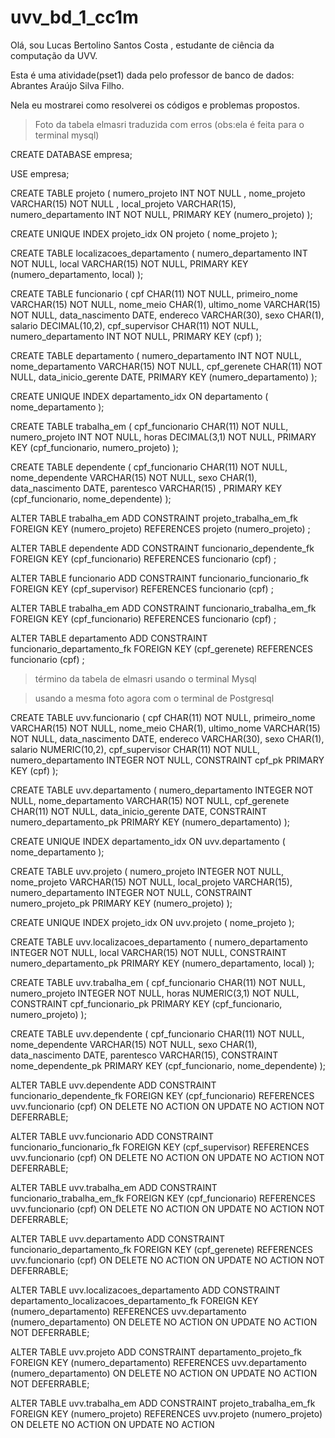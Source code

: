 # uvv_bd_1_cc1m
Olá, sou Lucas Bertolino Santos Costa , estudante de ciência da computação da UVV. 

Esta é uma atividade(pset1) dada pelo professor de banco de dados: Abrantes Araújo Silva Filho.

Nela eu mostrarei como resolverei os códigos e problemas propostos.

>Foto da tabela elmasri traduzida com erros (obs:ela é feita para o terminal mysql)

CREATE DATABASE empresa;

USE empresa;


CREATE TABLE projeto  (
                numero_projeto INT NOT NULL ,
                nome_projeto VARCHAR(15) NOT NULL ,
                local_projeto VARCHAR(15),
                numero_departamento INT NOT NULL,
                PRIMARY KEY (numero_projeto)
);


CREATE UNIQUE INDEX projeto_idx
 ON projeto
 ( nome_projeto );

CREATE TABLE localizacoes_departamento (
                numero_departamento INT NOT NULL,
                local VARCHAR(15) NOT NULL,
                PRIMARY KEY (numero_departamento, local)
);


CREATE TABLE funcionario (
                cpf CHAR(11) NOT NULL,
                primeiro_nome VARCHAR(15) NOT NULL,
                nome_meio CHAR(1),
                ultimo_nome VARCHAR(15) NOT NULL,
                data_nascimento DATE,
                endereco VARCHAR(30),
                sexo CHAR(1),
                salario DECIMAL(10,2),
                cpf_supervisor CHAR(11) NOT NULL,
                numero_departamento INT NOT NULL,
                PRIMARY KEY (cpf)
);


CREATE TABLE departamento (
                numero_departamento INT NOT NULL,
                nome_departamento VARCHAR(15) NOT NULL,
                cpf_gerenete CHAR(11) NOT NULL,
                data_inicio_gerente DATE,
                PRIMARY KEY (numero_departamento)
);


CREATE UNIQUE INDEX departamento_idx
 ON departamento
 ( nome_departamento );

CREATE TABLE trabalha_em (
                cpf_funcionario CHAR(11) NOT NULL,
                numero_projeto INT NOT NULL,
                horas DECIMAL(3,1) NOT NULL,
                PRIMARY KEY (cpf_funcionario, numero_projeto)
);


CREATE TABLE dependente (
                cpf_funcionario CHAR(11) NOT NULL,
                nome_dependente VARCHAR(15) NOT NULL,
                sexo CHAR(1),
                data_nascimento DATE,
                parentesco VARCHAR(15) ,
                PRIMARY KEY (cpf_funcionario, nome_dependente)
);


ALTER TABLE trabalha_em ADD CONSTRAINT projeto_trabalha_em_fk
FOREIGN KEY (numero_projeto)
REFERENCES projeto (numero_projeto)
;

ALTER TABLE dependente ADD CONSTRAINT funcionario_dependente_fk
FOREIGN KEY (cpf_funcionario)
REFERENCES funcionario (cpf)
;

ALTER TABLE funcionario ADD CONSTRAINT funcionario_funcionario_fk
FOREIGN KEY (cpf_supervisor)
REFERENCES funcionario (cpf)
;

ALTER TABLE trabalha_em ADD CONSTRAINT funcionario_trabalha_em_fk
FOREIGN KEY (cpf_funcionario)
REFERENCES funcionario (cpf)
;

ALTER TABLE departamento ADD CONSTRAINT funcionario_departamento_fk
FOREIGN KEY (cpf_gerenete)
REFERENCES funcionario (cpf)
;

>término da tabela de elmasri usando o terminal Mysql

>usando a mesma foto agora com o terminal de Postgresql

CREATE TABLE uvv.funcionario (
                cpf CHAR(11) NOT NULL,
                primeiro_nome VARCHAR(15) NOT NULL,
                nome_meio CHAR(1),
                ultimo_nome VARCHAR(15) NOT NULL,
                data_nascimento DATE,
                endereco VARCHAR(30),
                sexo CHAR(1),
                salario NUMERIC(10,2),
                cpf_supervisor CHAR(11) NOT NULL,
                numero_departamento INTEGER NOT NULL,
                CONSTRAINT cpf_pk PRIMARY KEY (cpf)
);


CREATE TABLE uvv.departamento (
                numero_departamento INTEGER NOT NULL,
                nome_departamento VARCHAR(15) NOT NULL,
                cpf_gerenete CHAR(11) NOT NULL,
                data_inicio_gerente DATE,
                CONSTRAINT numero_departamento_pk PRIMARY KEY (numero_departamento)
);


CREATE UNIQUE INDEX departamento_idx
 ON uvv.departamento
 ( nome_departamento );

CREATE TABLE uvv.projeto (
                numero_projeto INTEGER NOT NULL,
                nome_projeto VARCHAR(15) NOT NULL,
                local_projeto VARCHAR(15),
                numero_departamento INTEGER NOT NULL,
                CONSTRAINT numero_projeto_pk PRIMARY KEY (numero_projeto)
);


CREATE UNIQUE INDEX projeto_idx
 ON uvv.projeto
 ( nome_projeto );

CREATE TABLE uvv.localizacoes_departamento (
                numero_departamento INTEGER NOT NULL,
                local VARCHAR(15) NOT NULL,
                CONSTRAINT numero_departamento_pk PRIMARY KEY (numero_departamento, local)
);


CREATE TABLE uvv.trabalha_em (
                cpf_funcionario CHAR(11) NOT NULL,
                numero_projeto INTEGER NOT NULL,
                horas NUMERIC(3,1) NOT NULL,
                CONSTRAINT cpf_funcionario_pk PRIMARY KEY (cpf_funcionario, numero_projeto)
);


CREATE TABLE uvv.dependente (
                cpf_funcionario CHAR(11) NOT NULL,
                nome_dependente VARCHAR(15) NOT NULL,
                sexo CHAR(1),
                data_nascimento DATE,
                parentesco VARCHAR(15),
                CONSTRAINT nome_dependente_pk PRIMARY KEY (cpf_funcionario, nome_dependente)
);


ALTER TABLE uvv.dependente ADD CONSTRAINT funcionario_dependente_fk
FOREIGN KEY (cpf_funcionario)
REFERENCES uvv.funcionario (cpf)
ON DELETE NO ACTION
ON UPDATE NO ACTION
NOT DEFERRABLE;

ALTER TABLE uvv.funcionario ADD CONSTRAINT funcionario_funcionario_fk
FOREIGN KEY (cpf_supervisor)
REFERENCES uvv.funcionario (cpf)
ON DELETE NO ACTION
ON UPDATE NO ACTION
NOT DEFERRABLE;

ALTER TABLE uvv.trabalha_em ADD CONSTRAINT funcionario_trabalha_em_fk
FOREIGN KEY (cpf_funcionario)
REFERENCES uvv.funcionario (cpf)
ON DELETE NO ACTION
ON UPDATE NO ACTION
NOT DEFERRABLE;

ALTER TABLE uvv.departamento ADD CONSTRAINT funcionario_departamento_fk
FOREIGN KEY (cpf_gerenete)
REFERENCES uvv.funcionario (cpf)
ON DELETE NO ACTION
ON UPDATE NO ACTION
NOT DEFERRABLE;

ALTER TABLE uvv.localizacoes_departamento ADD CONSTRAINT departamento_localizacoes_departamento_fk
FOREIGN KEY (numero_departamento)
REFERENCES uvv.departamento (numero_departamento)
ON DELETE NO ACTION
ON UPDATE NO ACTION
NOT DEFERRABLE;

ALTER TABLE uvv.projeto ADD CONSTRAINT departamento_projeto_fk
FOREIGN KEY (numero_departamento)
REFERENCES uvv.departamento (numero_departamento)
ON DELETE NO ACTION
ON UPDATE NO ACTION
NOT DEFERRABLE;

ALTER TABLE uvv.trabalha_em ADD CONSTRAINT projeto_trabalha_em_fk
FOREIGN KEY (numero_projeto)
REFERENCES uvv.projeto (numero_projeto)
ON DELETE NO ACTION
ON UPDATE NO ACTION

